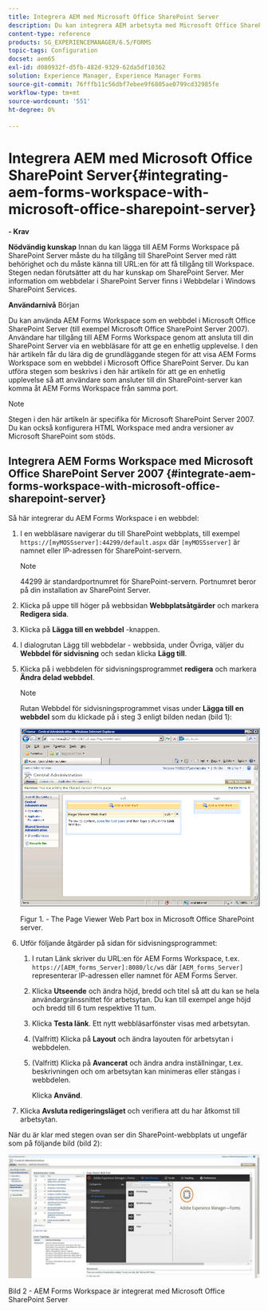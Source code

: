 ```yaml
---
title: Integrera AEM med Microsoft Office SharePoint Server
description: Du kan integrera AEM arbetsyta med Microsoft Office SharePoint Server.
content-type: reference
products: SG_EXPERIENCEMANAGER/6.5/FORMS
topic-tags: Configuration
docset: aem65
exl-id: d080932f-d5fb-482d-9329-62da5df10362
solution: Experience Manager, Experience Manager Forms
source-git-commit: 76fffb11c56dbf7ebee9f6805ae0799cd32985fe
workflow-type: tm+mt
source-wordcount: '551'
ht-degree: 0%

---
```


# Integrera AEM med Microsoft Office SharePoint Server{#integrating-aem-forms-workspace-with-microsoft-office-sharepoint-server}

**- Krav**

**Nödvändig kunskap**
Innan du kan lägga till AEM Forms Workspace på SharePoint Server måste du ha tillgång till SharePoint Server med rätt behörighet och du måste känna till URL:en för att få tillgång till Workspace. Stegen nedan förutsätter att du har kunskap om SharePoint Server. Mer information om webbdelar i SharePoint Server finns i Webbdelar i Windows SharePoint Services.

**Användarnivå**
Början

Du kan använda AEM Forms Workspace som en webbdel i Microsoft Office SharePoint Server (till exempel Microsoft Office SharePoint Server 2007). Användare har tillgång till AEM Forms Workspace genom att ansluta till din SharePoint Server via en webbläsare för att ge en enhetlig upplevelse. I den här artikeln får du lära dig de grundläggande stegen för att visa AEM Forms Workspace som en webbdel i Microsoft Office SharePoint Server. Du kan utföra stegen som beskrivs i den här artikeln för att ge en enhetlig upplevelse så att användare som ansluter till din SharePoint-server kan komma åt AEM Forms Workspace från samma port.

>[!NOTE]
>
>Stegen i den här artikeln är specifika för Microsoft SharePoint Server 2007. Du kan också konfigurera HTML Workspace med andra versioner av Microsoft SharePoint som stöds.

## Integrera AEM Forms Workspace med Microsoft Office SharePoint Server 2007 {#integrate-aem-forms-workspace-with-microsoft-office-sharepoint-server}

Så här integrerar du AEM Forms Workspace i en webbdel:

1. I en webbläsare navigerar du till SharePoint webbplats, till exempel `https://[myMOSSserver]:44299/default.aspx` där `[myMOSSserver]` är namnet eller IP-adressen för SharePoint-servern.

   >[!NOTE]
   >
   >44299 är standardportnumret för SharePoint-servern. Portnumret beror på din installation av SharePoint Server.

1. Klicka på uppe till höger på webbsidan **Webbplatsåtgärder** och markera **Redigera sida**.
1. Klicka på **Lägga till en webbdel** -knappen.
1. I dialogrutan Lägg till webbdelar - webbsida, under Övriga, väljer du **Webbdel för sidvisning** och sedan klicka **Lägg till**.
1. Klicka på i webbdelen för sidvisningsprogrammet **redigera** och markera **Ändra delad webbdel**.

   >[!NOTE]
   >
   >Rutan Webbdel för sidvisningsprogrammet visas under **Lägga till en webbdel** som du klickade på i steg 3 enligt bilden nedan (bild 1):

   ![Sidvisningsprogramwebbdelen i Microsoft Office SharePoint-servern.](assets/page-viewer-web-part-box-in-microsoft-office-sharepoint-server.png)

   Figur 1. - The Page Viewer Web Part box in Microsoft Office SharePoint server.

1. Utför följande åtgärder på sidan för sidvisningsprogrammet:

   1. I rutan Länk skriver du URL:en för AEM Forms Workspace, t.ex. `https://[AEM_forms_Server]:8080/lc/ws` där `[AEM_forms_Server]` representerar IP-adressen eller namnet för AEM Forms Server.
   1. Klicka **Utseende** och ändra höjd, bredd och titel så att du kan se hela användargränssnittet för arbetsytan. Du kan till exempel ange höjd och bredd till 6 tum respektive 11 tum.
   1. Klicka **Testa länk**. Ett nytt webbläsarfönster visas med arbetsytan.
   1. (Valfritt) Klicka på **Layout** och ändra layouten för arbetsytan i webbdelen.
   1. (Valfritt) Klicka på **Avancerat** och ändra andra inställningar, t.ex. beskrivningen och om arbetsytan kan minimeras eller stängas i webbdelen.

      Klicka **Använd**.

1. Klicka **Avsluta redigeringsläget** och verifiera att du har åtkomst till arbetsytan.

När du är klar med stegen ovan ser din SharePoint-webbplats ut ungefär som på följande bild (bild 2):

![AEM Forms Workspace integrerat med Microsoft Office SharePoint Server](assets/aem-forms-workspace.jpg)

Bild 2 - AEM Forms Workspace är integrerat med Microsoft Office SharePoint Server
